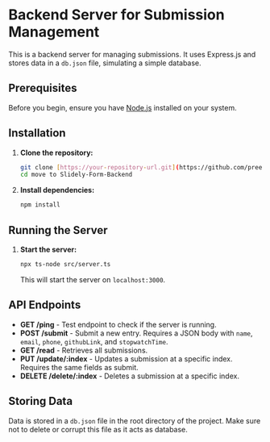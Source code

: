 
# Backend Server for Submission Management

This is a backend server for managing submissions. It uses Express.js and stores data in a `db.json` file, simulating a simple database.

## Prerequisites

Before you begin, ensure you have [Node.js](https://nodejs.org/) installed on your system.

## Installation

1. **Clone the repository:**
   ```bash
   git clone [https://your-repository-url.git](https://github.com/preetam1407/Slidely-Form-Bankend.git)
   cd move to Slidely-Form-Backend
   ```

2. **Install dependencies:**
   ```bash
   npm install
   ```

## Running the Server

1. **Start the server:**
   ```bash
   npx ts-node src/server.ts
   ```

   This will start the server on `localhost:3000`. 

## API Endpoints

- **GET /ping** - Test endpoint to check if the server is running.
- **POST /submit** - Submit a new entry. Requires a JSON body with `name`, `email`, `phone`, `githubLink`, and `stopwatchTime`.
- **GET /read** - Retrieves all submissions.
- **PUT /update/:index** - Updates a submission at a specific index. Requires the same fields as submit.
- **DELETE /delete/:index** - Deletes a submission at a specific index.

## Storing Data

Data is stored in a `db.json` file in the root directory of the project. Make sure not to delete or corrupt this file as it acts as database.
